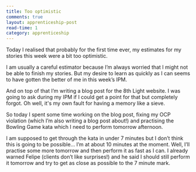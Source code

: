```yaml
---
title: Too optimistic
comments: true
layout: apprenticeship-post
read-time: 1
category: apprenticeship
---
```


Today I realised that probably for the first time ever, my estimates for my stories this week were a bit too optimistic.

<!--break-->

I  am usually a careful estimator because I’m always worried that I might not be able to finish my stories. But my desire to learn as quickly as I can seems to have gotten the better of me in this week’s IPM.

And on top of that I’m writing a blog post for the 8th Light website. I was going to ask during my IPM if I could get a point for that but completely forgot. Oh well, it's my own fault for having a memory like a sieve.

So today I spent some time working on the blog post, fixing my OCP violation (which I’m also writing a blog post about!) and practising the Bowling Game kata which I need to perform tomorrow afternoon.

I am supposed to get through the kata in under 7 minutes but I don’t think this is going to be possible… I’m at about 10 minutes at the moment. Well, I’ll practise some more tomorrow and then perform it as fast as I can. I already warned Felipe (clients don’t like surprises!) and he said I should still perform it tomorrow and try to get as close as possible to the 7 minute mark.